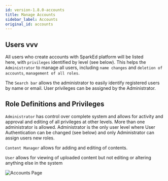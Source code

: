 ```yaml
---
id: version-1.8.0-accounts
title: Manage Accounts
sidebar_label: Accounts
original_id: accounts
---
```


## Users vvv

All users who create accounts with SparkEd platform will be listed here, with `privileges` identified by level (see below). This helps the `Administrator` to manage all users, including `name changes` and `deletion of accounts`, `management of all roles`. 


The `Search bar` allows the administrator to easily identify registered users by name or email.
User privileges can be assigned by the Administrator.  

## Role Definitions and Privileges  

`Administrator` has control over complete system and allows for activity and approval and editing of all privileges at other levels.  More than one administrator is allowed.  Administrator is the only user level where User Authentication can be changed (see below) and only Administrator can assign users new roles.  

`Content Manager` allows for adding and editing of contents. 

`User` allows for viewing of uploaded content but not editing or altering anything else in the system


![Accounts Page](assets/accounts.png)  



